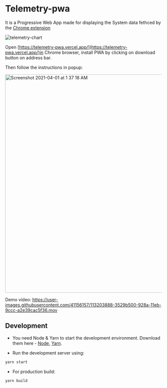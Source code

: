# Telemetry-pwa

It is a Progressive Web App made for displaying the System data fethced by the [Chrome extension](https://github.com/hitgo00/simple-chrome-extension)

![telemetry-chart](https://user-images.githubusercontent.com/41156157/113203191-576f0300-9289-11eb-9fbf-7ce4c2979cec.gif)


Open [https://telemetry-pwa.vercel.app/](https://telemetry-pwa.vercel.app/)in Chrome browser, install PWA by clicking on download button on address bar.

Then follow the instructions in popup:


<img width="700" alt="Screenshot 2021-04-01 at 1 37 18 AM" src="https://user-images.githubusercontent.com/41156157/113204343-d44eac80-928a-11eb-977a-798a8043a3d2.png">

Demo video: https://user-images.githubusercontent.com/41156157/113203888-3529b500-928a-11eb-9ccc-a2e39cac5f36.mov


## Development

- You need Node & Yarn to start the development environment. Download them here - [Node](https://nodejs.org/), [Yarn](https://yarnpkg.com).

- Run the development server using:

```bash
yarn start
```


- For production build:

```bash
yarn build
```
